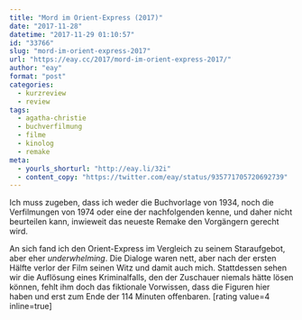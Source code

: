 ```yaml
---
title: "Mord im Orient-Express (2017)"
date: "2017-11-28"
datetime: "2017-11-29 01:10:57"
id: "33766"
slug: "mord-im-orient-express-2017"
url: "https://eay.cc/2017/mord-im-orient-express-2017/"
author: "eay"
format: "post"
categories:
  - kurzreview
  - review
tags:
  - agatha-christie
  - buchverfilmung
  - filme
  - kinolog
  - remake
meta:
  - yourls_shorturl: "http://eay.li/32i"
  - content_copy: "https://twitter.com/eay/status/935771705720692739"
---
```


Ich muss zugeben, dass ich weder die Buchvorlage von 1934, noch die Verfilmungen von 1974 oder eine der nachfolgenden kenne, und daher nicht beurteilen kann, inwieweit das neueste Remake den Vorgängern gerecht wird.

An sich fand ich den Orient-Express im Vergleich zu seinem Staraufgebot, aber eher _underwhelming_. Die Dialoge waren nett, aber nach der ersten Hälfte verlor der Film seinen Witz und damit auch mich. Stattdessen sehen wir die Auflösung eines Kriminalfalls, den der Zuschauer niemals hätte lösen können, fehlt ihm doch das fiktionale Vorwissen, dass die Figuren hier haben und erst zum Ende der 114 Minuten offenbaren. \[rating value=4 inline=true\]
